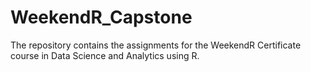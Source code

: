 # WeekendR_Capstone
The repository contains the assignments for the WeekendR Certificate course in Data Science and Analytics using R. 
